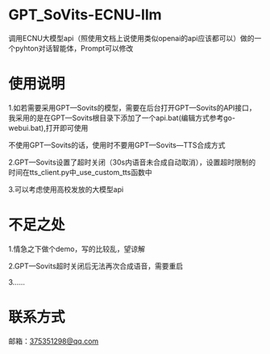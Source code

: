 # GPT_SoVits-ECNU-llm
调用ECNU大模型api（照使用文档上说使用类似openai的api应该都可以）做的一个pyhton对话智能体，Prompt可以修改

# 使用说明
1.如若需要采用GPT—Sovits的模型，需要在后台打开GPT—Sovits的API接口，我采用的是在GPT—Sovits根目录下添加了一个api.bat(编辑方式参考go-webui.bat),打开即可使用

不使用GPT—Sovits的话，使用时不要用GPT—Sovits—TTS合成方式

2.GPT—Sovits设置了超时关闭（30s内语音未合成自动取消），设置超时限制的时间在tts_client.py中_use_custom_tts函数中

3.可以考虑使用高校发放的大模型api

# 不足之处
1.情急之下做个demo，写的比较乱，望谅解

2.GPT—Sovits超时关闭后无法再次合成语音，需要重启

3......

# 联系方式
邮箱：375351298@qq.com



